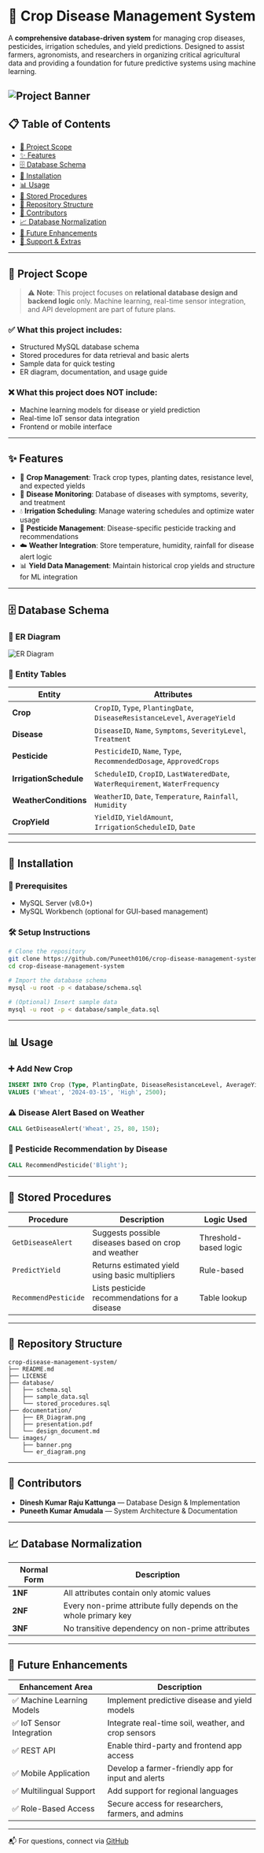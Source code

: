
# 🌾 Crop Disease Management System


A **comprehensive database-driven system** for managing crop diseases, pesticides, irrigation schedules, and yield predictions. Designed to assist farmers, agronomists, and researchers in organizing critical agricultural data and providing a foundation for future predictive systems using machine learning.

![Project Banner](images/Banner.png)
---

## 📋 Table of Contents

- [🎯 Project Scope](#-project-scope)
- [✨ Features](#-features)
- [🗄️ Database Schema](#️-database-schema)
- [🚀 Installation](#-installation)
- [📊 Usage](#-usage)
- [🔧 Stored Procedures](#-stored-procedures)
- [📁 Repository Structure](#-repository-structure)
- [🤝 Contributors](#-contributors)
- [📈 Database Normalization](#-database-normalization)
- [🔮 Future Enhancements](#-future-enhancements)
- [🙋 Support & Extras](#-support--extras)

---

## 🎯 Project Scope

> ⚠️ **Note**: This project focuses on **relational database design and backend logic** only. Machine learning, real-time sensor integration, and API development are part of future plans.

### ✅ What this project includes:
- Structured MySQL database schema
- Stored procedures for data retrieval and basic alerts
- Sample data for quick testing
- ER diagram, documentation, and usage guide

### ❌ What this project does NOT include:
- Machine learning models for disease or yield prediction
- Real-time IoT sensor data integration
- Frontend or mobile interface

---

## ✨ Features

- 🌱 **Crop Management**: Track crop types, planting dates, resistance level, and expected yields  
- 🦠 **Disease Monitoring**: Database of diseases with symptoms, severity, and treatment  
- 💧 **Irrigation Scheduling**: Manage watering schedules and optimize water usage  
- 🧪 **Pesticide Management**: Disease-specific pesticide tracking and recommendations  
- ☁️ **Weather Integration**: Store temperature, humidity, rainfall for disease alert logic  
- 📊 **Yield Data Management**: Maintain historical crop yields and structure for ML integration  

---

## 🗄️ Database Schema

### 📌 ER Diagram

![ER Diagram](images/Entity_Relationship_Diagram.png)

### 🔑 Entity Tables

| Entity | Attributes |
|--------|------------|
| **Crop** | `CropID`, `Type`, `PlantingDate`, `DiseaseResistanceLevel`, `AverageYield` |
| **Disease** | `DiseaseID`, `Name`, `Symptoms`, `SeverityLevel`, `Treatment` |
| **Pesticide** | `PesticideID`, `Name`, `Type`, `RecommendedDosage`, `ApprovedCrops` |
| **IrrigationSchedule** | `ScheduleID`, `CropID`, `LastWateredDate`, `WaterRequirement`, `WaterFrequency` |
| **WeatherConditions** | `WeatherID`, `Date`, `Temperature`, `Rainfall`, `Humidity` |
| **CropYield** | `YieldID`, `YieldAmount`, `IrrigationScheduleID`, `Date` |

---

## 🚀 Installation

### 🧰 Prerequisites

- MySQL Server (v8.0+)
- MySQL Workbench (optional for GUI-based management)

### 🛠️ Setup Instructions

```bash
# Clone the repository
git clone https://github.com/Puneeth0106/crop-disease-management-system.git
cd crop-disease-management-system

# Import the database schema
mysql -u root -p < database/schema.sql

# (Optional) Insert sample data
mysql -u root -p < database/sample_data.sql
````

---

## 📊 Usage

### ➕ Add New Crop

```sql
INSERT INTO Crop (Type, PlantingDate, DiseaseResistanceLevel, AverageYield)
VALUES ('Wheat', '2024-03-15', 'High', 2500);
```

### ⚠️ Disease Alert Based on Weather

```sql
CALL GetDiseaseAlert('Wheat', 25, 80, 150);
```

### 💊 Pesticide Recommendation by Disease

```sql
CALL RecommendPesticide('Blight');
```

---

## 🔧 Stored Procedures

| Procedure            | Description                                          | Logic Used            |
| -------------------- | ---------------------------------------------------- | --------------------- |
| `GetDiseaseAlert`    | Suggests possible diseases based on crop and weather | Threshold-based logic |
| `PredictYield`       | Returns estimated yield using basic multipliers      | Rule-based            |
| `RecommendPesticide` | Lists pesticide recommendations for a disease        | Table lookup          |

---

## 📁 Repository Structure

```pgsql
crop-disease-management-system/
├── README.md
├── LICENSE
├── database/
│   ├── schema.sql
│   ├── sample_data.sql
│   └── stored_procedures.sql
├── documentation/
│   ├── ER_Diagram.png
│   ├── presentation.pdf
│   └── design_document.md
└── images/
    ├── banner.png
    └── er_diagram.png
```

---

## 🤝 Contributors

* **Dinesh Kumar Raju Kattunga** — Database Design & Implementation
* **Puneeth Kumar Amudala** — System Architecture & Documentation

---

## 📈 Database Normalization

| Normal Form | Description                                                      |
| ----------- | ---------------------------------------------------------------- |
| **1NF**     | All attributes contain only atomic values                        |
| **2NF**     | Every non-prime attribute fully depends on the whole primary key |
| **3NF**     | No transitive dependency on non-prime attributes                 |

---

## 🔮 Future Enhancements

| Enhancement Area          | Description                                         |
| ------------------------- | --------------------------------------------------- |
| ✅ Machine Learning Models | Implement predictive disease and yield models       |
| ✅ IoT Sensor Integration  | Integrate real-time soil, weather, and crop sensors |
| ✅ REST API                | Enable third-party and frontend app access          |
| ✅ Mobile Application      | Develop a farmer-friendly app for input and alerts  |
| ✅ Multilingual Support    | Add support for regional languages                  |
| ✅ Role-Based Access       | Secure access for researchers, farmers, and admins  |

---


📬 For questions, connect via [GitHub](https://github.com/Puneeth0106)

```

```
